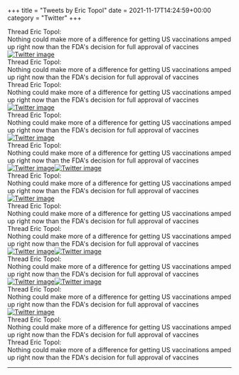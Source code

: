 +++
title = "Tweets by Eric Topol" 
date = 2021-11-17T14:24:59+00:00
category = "Twitter"
+++
<div class="tweet"> 
<div class="profile"> 
Thread Eric Topol: 
</div> 
<div class="tweet-content">Nothing could make more of a difference for getting US vaccinations amped up right now than the FDA's decision for full approval of vaccines</div></div><a href="FEZt8_ZVUAAvCkR.jpg"  ><img src="FEZt8_ZVUAAvCkR.jpg" alt="Twitter image" ></img></a><div class="tweet"> 
<div class="profile"> 
Thread Eric Topol: 
</div> 
<div class="tweet-content">Nothing could make more of a difference for getting US vaccinations amped up right now than the FDA's decision for full approval of vaccines</div></div><div class="tweet"> 
<div class="profile"> 
Thread Eric Topol: 
</div> 
<div class="tweet-content">Nothing could make more of a difference for getting US vaccinations amped up right now than the FDA's decision for full approval of vaccines</div></div><a href="FEZ35E3UUAgFneq.jpg"  ><img src="FEZ35E3UUAgFneq.jpg" alt="Twitter image" ></img></a><div class="tweet"> 
<div class="profile"> 
Thread Eric Topol: 
</div> 
<div class="tweet-content">Nothing could make more of a difference for getting US vaccinations amped up right now than the FDA's decision for full approval of vaccines</div></div><a href="FEaNIbtVgAAsVro.jpg"  ><img src="FEaNIbtVgAAsVro.jpg" alt="Twitter image" ></img></a><div class="tweet"> 
<div class="profile"> 
Thread Eric Topol: 
</div> 
<div class="tweet-content">Nothing could make more of a difference for getting US vaccinations amped up right now than the FDA's decision for full approval of vaccines</div></div><a href="FEaYUM3VkAImMkZ.jpg"  ><img src="FEaYUM3VkAImMkZ.jpg" alt="Twitter image" ></img></a><a href="FEaYrphVcAIkX5w.jpg"  ><img src="FEaYrphVcAIkX5w.jpg" alt="Twitter image" ></img></a><div class="tweet"> 
<div class="profile"> 
Thread Eric Topol: 
</div> 
<div class="tweet-content">Nothing could make more of a difference for getting US vaccinations amped up right now than the FDA's decision for full approval of vaccines</div></div><a href="FEaxih_VkAQRAtL.jpg"  ><img src="FEaxih_VkAQRAtL.jpg" alt="Twitter image" ></img></a><div class="tweet"> 
<div class="profile"> 
Thread Eric Topol: 
</div> 
<div class="tweet-content">Nothing could make more of a difference for getting US vaccinations amped up right now than the FDA's decision for full approval of vaccines</div></div><div class="tweet"> 
<div class="profile"> 
Thread Eric Topol: 
</div> 
<div class="tweet-content">Nothing could make more of a difference for getting US vaccinations amped up right now than the FDA's decision for full approval of vaccines</div></div><a href="FEbwPFrVcAIa6-e.jpg"  ><img src="FEbwPFrVcAIa6-e.jpg" alt="Twitter image" ></img></a><a href="FEbw53rUYAMY1ZO.jpg"  ><img src="FEbw53rUYAMY1ZO.jpg" alt="Twitter image" ></img></a><div class="tweet"> 
<div class="profile"> 
Thread Eric Topol: 
</div> 
<div class="tweet-content">Nothing could make more of a difference for getting US vaccinations amped up right now than the FDA's decision for full approval of vaccines</div></div><a href="FEbrqG0UYA05IPe.jpg"  ><img src="FEbrqG0UYA05IPe.jpg" alt="Twitter image" ></img></a><a href="FEbsMvAVEAAVuqs.jpg"  ><img src="FEbsMvAVEAAVuqs.jpg" alt="Twitter image" ></img></a><div class="tweet"> 
<div class="profile"> 
Thread Eric Topol: 
</div> 
<div class="tweet-content">Nothing could make more of a difference for getting US vaccinations amped up right now than the FDA's decision for full approval of vaccines</div></div><a href="FEcBDtAVIAAhBuQ.jpg"  ><img src="FEcBDtAVIAAhBuQ.jpg" alt="Twitter image" ></img></a><div class="tweet"> 
<div class="profile"> 
Thread Eric Topol: 
</div> 
<div class="tweet-content">Nothing could make more of a difference for getting US vaccinations amped up right now than the FDA's decision for full approval of vaccines</div></div><div class="tweet"> 
<div class="profile"> 
Thread Eric Topol: 
</div> 
<div class="tweet-content">Nothing could make more of a difference for getting US vaccinations amped up right now than the FDA's decision for full approval of vaccines</div></div>

---